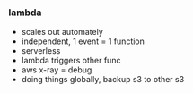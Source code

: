 
### lambda
- scales out automately
- independent, 1 event = 1 function
- serverless
- lambda triggers other func
- aws x-ray = debug
- doing things globally, backup s3 to other s3 
